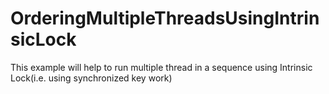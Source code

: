 # OrderingMultipleThreadsUsingIntrinsicLock
This example will help to run multiple thread in a sequence using Intrinsic Lock(i.e. using synchronized key work)
